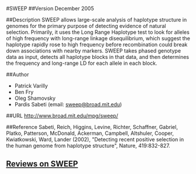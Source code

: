 #SWEEP
##Version
December 2005

##Description
SWEEP allows large-scale analysis of haplotype structure in genomes for the primary purpose of detecting evidence of natural selection. Primarily, it uses the Long Range Haplotype test to look for alleles of high frequency with long-range linkage disequilibrium, which suggest the haplotype rapidly rose to high frequency before recombination could break down associations with nearby markers. SWEEP takes phased genotype data as input, detects all haplotype blocks in that data, and then determines the frequency and long-range LD for each allele in each block.

##Author
* Patrick Varilly
* Ben Fry
* Oleg Shamovsky
* Pardis Sabeti (email: sweep@broad.mit.edu)

##URL
http://www.broad.mit.edu/mpg/sweep/

##Reference
Sabeti, Reich, Higgins, Levine, Richter, Schaffner, Gabriel, Platko, Patterson, McDonald, Ackerman, Campbell, Altshuler, Cooper, Kwiatkowski, Ward, Lander (2002), "Detecting recent positive selection in the human genome from haplotype structure", Nature, 419:832-827.


## [Reviews on SWEEP](https://github.com/gaow/genetic-analysis-software/issues/570)